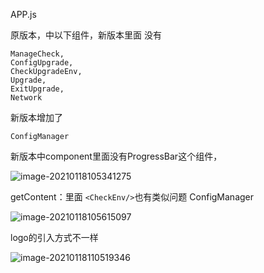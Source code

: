 APP.js

原版本，中以下组件，新版本里面 没有

```
ManageCheck,
ConfigUpgrade,
CheckUpgradeEnv,
Upgrade,
ExitUpgrade,
Network
```

新版本增加了

```
ConfigManager
```



新版本中component里面没有ProgressBar这个组件，

![image-20210118105341275](https://gitee.com/CTLQAQ/picgo/raw/master/image-20210118105341275.png)



getContent：里面 `<CheckEnv/>`也有类似问题 	ConfigManager



![image-20210118105615097](https://gitee.com/CTLQAQ/picgo/raw/master/image-20210118105615097.png)



logo的引入方式不一样

![image-20210118110519346](https://gitee.com/CTLQAQ/picgo/raw/master/image-20210118110519346.png)